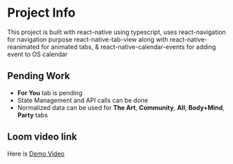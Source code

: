 # Project Info
This project is built with react-native using typescript, uses react-navigation for navigation purpose react-native-tab-view along with react-native-reanimated for animated tabs, & react-native-calendar-events for adding event to OS calendar
## Pending Work
- **For You**  tab is pending
- State Management and API calls can be done
- Normalized data can be used for **The Art**, **Community**, **All**, **Body+Mind**, **Party** tabs
## Loom video link
Here is [Demo Video](https://www.loom.com/embed/abedad2afe8040f5986c262e7908c653?sid=e2f8f809-81f9-4fd9-8ad6-6034ba7dc776)